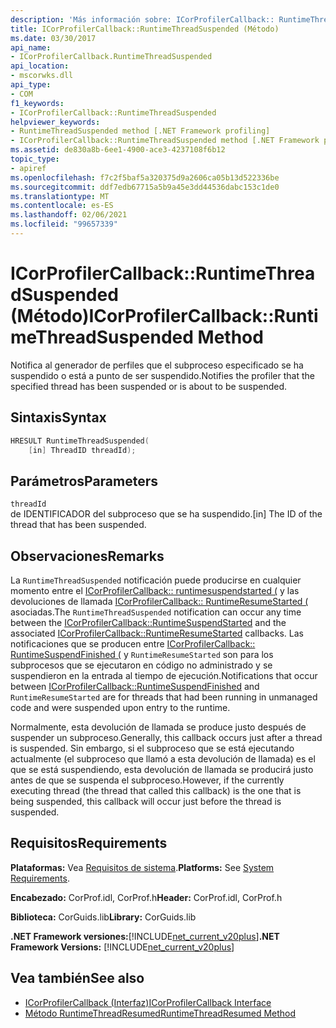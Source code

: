 ```yaml
---
description: 'Más información sobre: ICorProfilerCallback:: RuntimeThreadSuspended ((método)'
title: ICorProfilerCallback::RuntimeThreadSuspended (Método)
ms.date: 03/30/2017
api_name:
- ICorProfilerCallback.RuntimeThreadSuspended
api_location:
- mscorwks.dll
api_type:
- COM
f1_keywords:
- ICorProfilerCallback::RuntimeThreadSuspended
helpviewer_keywords:
- RuntimeThreadSuspended method [.NET Framework profiling]
- ICorProfilerCallback::RuntimeThreadSuspended method [.NET Framework profiling]
ms.assetid: de830a8b-6ee1-4900-ace3-4237108f6b12
topic_type:
- apiref
ms.openlocfilehash: f7c2f5baf5a320375d9a2606ca05b13d522336be
ms.sourcegitcommit: ddf7edb67715a5b9a45e3dd44536dabc153c1de0
ms.translationtype: MT
ms.contentlocale: es-ES
ms.lasthandoff: 02/06/2021
ms.locfileid: "99657339"
---
```

# <a name="icorprofilercallbackruntimethreadsuspended-method"></a><span data-ttu-id="d5e5f-103">ICorProfilerCallback::RuntimeThreadSuspended (Método)</span><span class="sxs-lookup"><span data-stu-id="d5e5f-103">ICorProfilerCallback::RuntimeThreadSuspended Method</span></span>

<span data-ttu-id="d5e5f-104">Notifica al generador de perfiles que el subproceso especificado se ha suspendido o está a punto de ser suspendido.</span><span class="sxs-lookup"><span data-stu-id="d5e5f-104">Notifies the profiler that the specified thread has been suspended or is about to be suspended.</span></span>  
  
## <a name="syntax"></a><span data-ttu-id="d5e5f-105">Sintaxis</span><span class="sxs-lookup"><span data-stu-id="d5e5f-105">Syntax</span></span>  
  
```cpp  
HRESULT RuntimeThreadSuspended(  
    [in] ThreadID threadId);  
```  
  
## <a name="parameters"></a><span data-ttu-id="d5e5f-106">Parámetros</span><span class="sxs-lookup"><span data-stu-id="d5e5f-106">Parameters</span></span>  

 `threadId`  
 <span data-ttu-id="d5e5f-107">de IDENTIFICADOR del subproceso que se ha suspendido.</span><span class="sxs-lookup"><span data-stu-id="d5e5f-107">[in] The ID of the thread that has been suspended.</span></span>  
  
## <a name="remarks"></a><span data-ttu-id="d5e5f-108">Observaciones</span><span class="sxs-lookup"><span data-stu-id="d5e5f-108">Remarks</span></span>  

 <span data-ttu-id="d5e5f-109">La `RuntimeThreadSuspended` notificación puede producirse en cualquier momento entre el [ICorProfilerCallback:: runtimesuspendstarted (](icorprofilercallback-runtimesuspendstarted-method.md) y las devoluciones de llamada [ICorProfilerCallback:: RuntimeResumeStarted (](icorprofilercallback-runtimeresumestarted-method.md) asociadas.</span><span class="sxs-lookup"><span data-stu-id="d5e5f-109">The `RuntimeThreadSuspended` notification can occur any time between the [ICorProfilerCallback::RuntimeSuspendStarted](icorprofilercallback-runtimesuspendstarted-method.md) and the associated [ICorProfilerCallback::RuntimeResumeStarted](icorprofilercallback-runtimeresumestarted-method.md) callbacks.</span></span> <span data-ttu-id="d5e5f-110">Las notificaciones que se producen entre [ICorProfilerCallback:: RuntimeSuspendFinished (](icorprofilercallback-runtimesuspendfinished-method.md) y `RuntimeResumeStarted` son para los subprocesos que se ejecutaron en código no administrado y se suspendieron en la entrada al tiempo de ejecución.</span><span class="sxs-lookup"><span data-stu-id="d5e5f-110">Notifications that occur between [ICorProfilerCallback::RuntimeSuspendFinished](icorprofilercallback-runtimesuspendfinished-method.md) and `RuntimeResumeStarted` are for threads that had been running in unmanaged code and were suspended upon entry to the runtime.</span></span>  
  
 <span data-ttu-id="d5e5f-111">Normalmente, esta devolución de llamada se produce justo después de suspender un subproceso.</span><span class="sxs-lookup"><span data-stu-id="d5e5f-111">Generally, this callback occurs just after a thread is suspended.</span></span> <span data-ttu-id="d5e5f-112">Sin embargo, si el subproceso que se está ejecutando actualmente (el subproceso que llamó a esta devolución de llamada) es el que se está suspendiendo, esta devolución de llamada se producirá justo antes de que se suspenda el subproceso.</span><span class="sxs-lookup"><span data-stu-id="d5e5f-112">However, if the currently executing thread (the thread that called this callback) is the one that is being suspended, this callback will occur just before the thread is suspended.</span></span>  
  
## <a name="requirements"></a><span data-ttu-id="d5e5f-113">Requisitos</span><span class="sxs-lookup"><span data-stu-id="d5e5f-113">Requirements</span></span>  

 <span data-ttu-id="d5e5f-114">**Plataformas:** Vea [Requisitos de sistema](../../get-started/system-requirements.md).</span><span class="sxs-lookup"><span data-stu-id="d5e5f-114">**Platforms:** See [System Requirements](../../get-started/system-requirements.md).</span></span>  
  
 <span data-ttu-id="d5e5f-115">**Encabezado:** CorProf.idl, CorProf.h</span><span class="sxs-lookup"><span data-stu-id="d5e5f-115">**Header:** CorProf.idl, CorProf.h</span></span>  
  
 <span data-ttu-id="d5e5f-116">**Biblioteca:** CorGuids.lib</span><span class="sxs-lookup"><span data-stu-id="d5e5f-116">**Library:** CorGuids.lib</span></span>  
  
 <span data-ttu-id="d5e5f-117">**.NET Framework versiones:**[!INCLUDE[net_current_v20plus](../../../../includes/net-current-v20plus-md.md)]</span><span class="sxs-lookup"><span data-stu-id="d5e5f-117">**.NET Framework Versions:** [!INCLUDE[net_current_v20plus](../../../../includes/net-current-v20plus-md.md)]</span></span>  
  
## <a name="see-also"></a><span data-ttu-id="d5e5f-118">Vea también</span><span class="sxs-lookup"><span data-stu-id="d5e5f-118">See also</span></span>

- [<span data-ttu-id="d5e5f-119">ICorProfilerCallback (Interfaz)</span><span class="sxs-lookup"><span data-stu-id="d5e5f-119">ICorProfilerCallback Interface</span></span>](icorprofilercallback-interface.md)
- [<span data-ttu-id="d5e5f-120">Método RuntimeThreadResumed</span><span class="sxs-lookup"><span data-stu-id="d5e5f-120">RuntimeThreadResumed Method</span></span>](icorprofilercallback-runtimethreadresumed-method.md)
